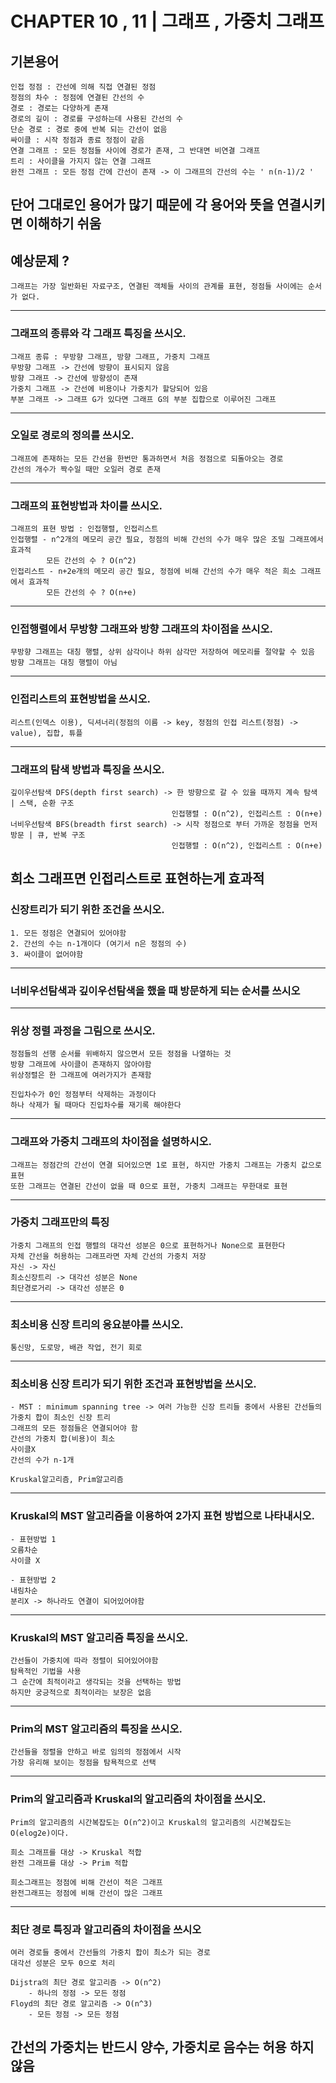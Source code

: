 # CHAPTER 10 , 11 | 그래프 , 가중치 그래프

## 기본용어
    인접 정점 : 간선에 의해 직접 연결된 정점
    정점의 차수 : 정점에 연결된 간선의 수
    경로 : 경로는 다양하게 존재
    경로의 길이 : 경로를 구성하는데 사용된 간선의 수
    단순 경로 : 경로 중에 반복 되는 간선이 없음
    싸이클 : 시작 정점과 종료 정점이 같음
    연결 그래프 : 모든 정점들 사이에 경로가 존재, 그 반대면 비연결 그래프
    트리 : 사이클을 가지지 않는 연결 그래프
    완전 그래프 : 모든 정점 간에 간선이 존재 -> 이 그래프의 간선의 수는 ' n(n-1)/2 '

단어 그대로인 용어가 많기 때문에 각 용어와 뜻을 연결시키면 이해하기 쉬움
----------------------------------------------------------------------------------------------------
## 예상문제 ?
    그래프는 가장 일반화된 자료구조, 연결된 객체들 사이의 관계를 표현, 정점들 사이에는 순서가 없다.
----------------------------------------------------------------------------------------------------
### 그래프의 종류와 각 그래프 특징을 쓰시오.
    그래프 종류 : 무방향 그래프, 방향 그래프, 가중치 그래프
    무방향 그래프 -> 간선에 방향이 표시되지 않음
    방향 그래프 -> 간선에 방향성이 존재
    가중치 그래프 -> 간선에 비용이나 가중치가 할당되어 있음
    부분 그래프 -> 그래프 G가 있다면 그래프 G의 부분 집합으로 이루어진 그래프
----------------------------------------------------------------------------------------------------
### 오일로 경로의 정의를 쓰시오.
    그래프에 존재하는 모든 간선을 한번만 통과하면서 처음 정점으로 되돌아오는 경로
    간선의 개수가 짝수일 때만 오일러 경로 존재
----------------------------------------------------------------------------------------------------
### 그래프의 표현방법과 차이를 쓰시오.
    그래프의 표현 방법 : 인접행렬, 인접리스트
    인접행렬 - n^2개의 메모리 공간 필요, 정점의 비해 간선의 수가 매우 많은 조밀 그래프에서 효과적
            모든 간선의 수 ? O(n^2)
    인접리스트 - n+2e개의 메모리 공간 필요, 정점에 비해 간선의 수가 매우 적은 희소 그래프에서 효과적
            모든 간선의 수 ? O(n+e)
----------------------------------------------------------------------------------------------------
### 인접행렬에서 무방향 그래프와 방향 그래프의 차이점을 쓰시오.
    무방향 그래프는 대칭 행렬, 상위 삼각이나 하위 삼각만 저장하여 메모리를 절약할 수 있음
    방향 그래프는 대칭 행렬이 아님
----------------------------------------------------------------------------------------------------
### 인접리스트의 표현방법을 쓰시오.
    리스트(인덱스 이용), 딕셔너리(정점의 이름 -> key, 정점의 인접 리스트(정점) -> value), 집합, 튜플
----------------------------------------------------------------------------------------------------
### 그래프의 탐색 방법과 특징을 쓰시오.
    깊이우선탐색 DFS(depth first search) -> 한 방향으로 갈 수 있을 때까지 계속 탐색 | 스택, 순환 구조
                                        인접행렬 : O(n^2), 인접리스트 : O(n+e)
    너비우선탐색 BFS(breadth first search) -> 시작 정점으로 부터 가까운 정점을 먼저 방문 | 큐, 반복 구조
                                        인접행렬 : O(n^2), 인접리스트 : O(n+e)
희소 그래프면 인접리스트로 표현하는게 효과적
----------------------------------------------------------------------------------------------------
### 신장트리가 되기 위한 조건을 쓰시오.
    1. 모든 정점은 연결되어 있어야함
    2. 간선의 수는 n-1개이다 (여기서 n은 정점의 수)
    3. 싸이클이 없어야함
----------------------------------------------------------------------------------------------------
### 너비우선탐색과 깊이우선탐색을 했을 때 방문하게 되는 순서를 쓰시오


----------------------------------------------------------------------------------------------------
### 위상 정렬 과정을 그림으로 쓰시오.
    정점들의 선행 순서를 위배하지 않으면서 모든 정점을 나열하는 것
    방향 그래프에 사이클이 존재하지 않아야함
    위상정렬은 한 그래프에 여러가지가 존재함
    
    진입차수가 0인 정점부터 삭제하는 과정이다
    하나 삭제가 될 때마다 진입차수를 재기록 해야한다
----------------------------------------------------------------------------------------------------
### 그래프와 가중치 그래프의 차이점을 설명하시오.
    그래프는 정점간의 간선이 연결 되어있으면 1로 표현, 하지만 가중치 그래프는 가중치 값으로 표현
    또한 그래프는 연결된 간선이 없을 때 0으로 표현, 가중치 그래프는 무한대로 표현
----------------------------------------------------------------------------------------------------
### 가중치 그래프만의 특징
    가중치 그래프의 인접 행렬의 대각선 성분은 0으로 표현하거나 None으로 표현한다
    자체 간선을 허용하는 그래프라면 자체 간선의 가중치 저장
    자신 -> 자신
    최소신장트리 -> 대각선 성분은 None
    최단경로거리 -> 대각선 성분은 0
----------------------------------------------------------------------------------------------------
### 최소비용 신장 트리의 응요분야를 쓰시오.
    통신망, 도로망, 배관 작업, 전기 회로
----------------------------------------------------------------------------------------------------
### 최소비용 신장 트리가 되기 위한 조건과 표현방법을 쓰시오.
    - MST : minimum spanning tree -> 여러 가능한 신장 트리들 중에서 사용된 간선들의 가중치 합이 최소인 신장 트리
    그래프의 모든 정점들은 연결되어야 함
    간선의 가중치 합(비용)이 최소
    사이클X
    간선의 수가 n-1개

    Kruskal알고리즘, Prim알고리즘
----------------------------------------------------------------------------------------------------
### Kruskal의 MST 알고리즘을 이용하여 2가지 표현 방법으로 나타내시오.
    - 표현방법 1
    오름차순
    사이클 X

    - 표현방법 2
    내림차순
    분리X -> 하나라도 연결이 되어있어야함
----------------------------------------------------------------------------------------------------
### Kruskal의 MST 알고리즘 특징을 쓰시오.
    간선들이 가중치에 따라 정렬이 되어있어야함
    탐욕적인 기법을 사용
    그 순간에 최적이라고 생각되는 것을 선택하는 방법
    하지만 궁긍적으로 최적이라는 보장은 없음
----------------------------------------------------------------------------------------------------
### Prim의 MST 알고리즘의 특징을 쓰시오.
    간선들을 정렬을 안하고 바로 임의의 정점에서 시작
    가장 유리해 보이는 정점을 탐욕적으로 선택
----------------------------------------------------------------------------------------------------    
### Prim의 알고리즘과 Kruskal의 알고리즘의 차이점을 쓰시오.
    Prim의 알고리즘의 시간복잡도는 O(n^2)이고 Kruskal의 알고리즘의 시간복잡도는 O(elog2e)이다.

    희소 그래프를 대상 -> Kruskal 적합
    완전 그래프를 대상 -> Prim 적합

    희소그래프는 정점에 비해 간선이 적은 그래프
    완전그래프는 정점에 비해 간선이 많은 그래프
----------------------------------------------------------------------------------------------------
### 최단 경로 특징과 알고리즘의 차이점을 쓰시오
    여러 경로들 중에서 간선들의 가중치 합이 최소가 되는 경로
    대각선 성분은 모두 0으로 처리
    
    Dijstra의 최단 경로 알고리즘 -> O(n^2)
        - 하나의 정점 -> 모든 정점
    Floyd의 최단 경로 알고리즘 -> O(n^3)
        - 모든 정점 -> 모든 정점

간선의 가중치는 반드시 양수, 가중치로 음수는 허용 하지 않음
----------------------------------------------------------------------------------------------------